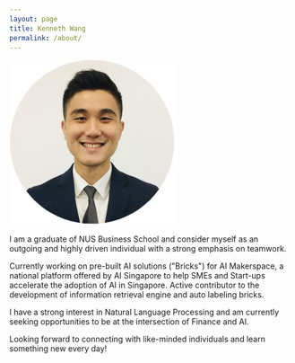```yaml
---
layout: page
title: Kenneth Wang
permalink: /about/
---
```


![](images/profile_small.jpg)

I am a graduate of NUS Business School and consider myself as an outgoing and highly driven individual with a strong emphasis on teamwork.

Currently working on pre-built AI solutions ("Bricks") for AI Makerspace, a national platform offered by AI Singapore to help SMEs and Start-ups accelerate the adoption of AI in Singapore. Active contributor to the development of information retrieval engine and auto labeling bricks.

I have a strong interest in Natural Language Processing and am currently seeking opportunities to be at the intersection of Finance and AI.

Looking forward to connecting with like-minded individuals and learn something new every day! 

